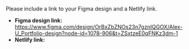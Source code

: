 Please include a link to your Figma design and a Netlify link.
- **Figma design link:** https://www.figma.com/design/OrBxZbZNOs23n7gznIQGOX/Alex-U_Portfolio-design?node-id=1078-906&t=ZSxtzeE0qFNKz3dm-1
- **Netlify link:** 

